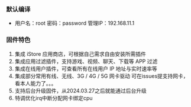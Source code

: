

### 默认编译  
- 用户名：root 密码：password  管理IP：192.168.11.1

### 固件特色
1. 集成 iStore 应用商店，可根据自己需求自由安装所需插件
2. 集成应用过滤插件，支持游戏、视频、聊天、下载等 APP 过滤
3. 集成在线用户插件，可查看所有在线用户 IP 地址与实时速率等
4. 集成部分常用有线、无线、3G / 4G / 5G 网卡驱动 可在issues提支持网卡，看本人能力了。。。
5. 支持后台升级固件，从2024.03.27之后就能通过后台升级
6. 特调优化irq中断分配网卡绑定cpu

